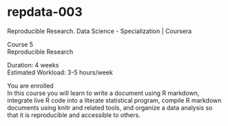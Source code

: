 repdata-003
===========

Reproducible Research. Data Science - Specialization | Coursera

Course 5  
Reproducible Research

Duration: 4 weeks  
Estimated Workload: 3-5 hours/week

You are enrolled  
In this course you will learn to write a document using R markdown, integrate live R code into a literate statistical program, compile R markdown documents using knitr and related tools, and organize a data analysis so that it is reproducible and accessible to others.
